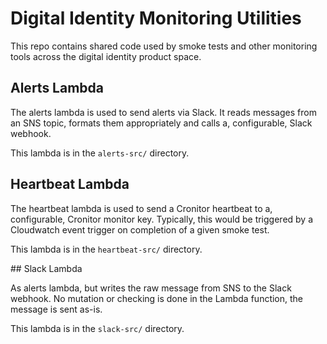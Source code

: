 # Digital Identity Monitoring Utilities

This repo contains shared code used by smoke tests and other monitoring tools across the digital identity product space.

## Alerts Lambda

The alerts lambda is used to send alerts via Slack. It reads messages from an SNS topic, formats them appropriately and calls a, configurable, Slack webhook.

This lambda is in the `alerts-src/` directory.

## Heartbeat Lambda

The heartbeat lambda is used to send a Cronitor heartbeat to a, configurable, Cronitor monitor key. Typically, this would be triggered by a Cloudwatch event trigger on completion of a given smoke test. 

This lambda is in the `heartbeat-src/` directory.

## Slack Lambda

As alerts lambda, but writes the raw message from SNS to the Slack webhook. No mutation or checking is done in the Lambda function, the message is sent as-is.

This lambda is in the `slack-src/` directory.